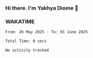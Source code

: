### Hi there. I'm Yakhya Diome 👋

### WAKATIME
<!--START_SECTION:waka-->

```txt
From: 26 May 2025 - To: 01 June 2025

Total Time: 0 secs

No activity tracked
```

<!--END_SECTION:waka-->
